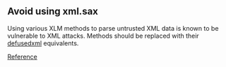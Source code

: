 ## Avoid using xml.sax

Using various XLM methods to parse untrusted XML data is known to be vulnerable to XML attacks. 
Methods should be replaced with their [defusedxml](https://pypi.python.org/pypi/defusedxml/#defusedxml-sax) equivalents.

[Reference](https://docs.openstack.org/bandit/latest/api/bandit.blacklists.html#b313-b320-xml)